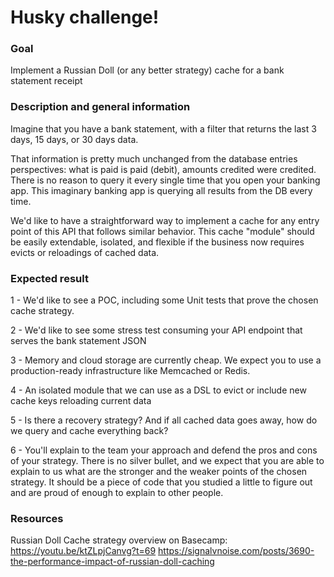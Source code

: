 # Husky challenge!

### Goal
Implement a Russian Doll (or any better strategy) cache for a bank statement receipt

### Description and general information

Imagine that you have a bank statement, with a filter that returns the last 3 days, 15 days, or 30 days data. 

That information is pretty much unchanged from the database entries perspectives: what is paid is paid (debit), amounts credited were credited. There is no reason to query it every single time that you open your banking app. This imaginary banking app is querying all results from the DB every time.

We'd like to have a straightforward way to implement a cache for any entry point of this API that follows similar behavior. This cache "module" should be easily extendable, isolated, and flexible if the business now requires evicts or reloadings of cached data.

### Expected result

1 - We'd like to see a POC, including some Unit tests that prove the chosen cache strategy.

2 - We'd like to see some stress test consuming your API endpoint that serves the bank statement JSON

3 - Memory and cloud storage are currently cheap. We expect you to use a production-ready infrastructure like Memcached or Redis.

4 - An isolated module that we can use as a DSL to evict or include new cache keys reloading current data

5 - Is there a recovery strategy? And if all cached data goes away, how do we query and cache everything back?

6 - You'll explain to the team your approach and defend the pros and cons of your strategy. There is no silver bullet, and we expect that you are able to explain to us what are the stronger and the weaker points of the chosen strategy.
It should be a piece of code that you studied a little to figure out and are proud of enough to explain to other people.

### Resources
Russian Doll Cache strategy overview on Basecamp: https://youtu.be/ktZLpjCanvg?t=69
https://signalvnoise.com/posts/3690-the-performance-impact-of-russian-doll-caching
